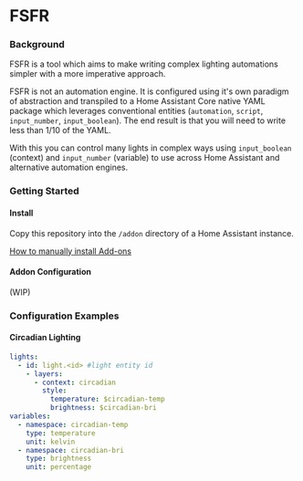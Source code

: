 # FSFR

### Background
FSFR is a tool which aims to make writing complex lighting automations simpler with a more imperative approach.

FSFR is not an automation engine. It is configured using it's own paradigm of abstraction and transpiled to a Home Assistant Core native YAML package which leverages conventional entities (`automation`, `script`, `input_number`, `input_boolean`). The end result is that you will need to write less than 1/10 of the YAML.

With this you can control many lights in complex ways using `input_boolean` (context) and `input_number` (variable) to use across Home Assistant and alternative automation engines.

### Getting Started

#### Install

Copy this repository into the `/addon` directory of a Home Assistant instance.

[How to manually install Add-ons ](TD)

<!-- (WIP) Get FSFR on Addon Store -->

#### Addon Configuration
(WIP)

### Configuration Examples

#### Circadian Lighting

```yaml
lights:
  - id: light.<id> #light entity id
    - layers:
      - context: circadian
        style:
          temperature: $circadian-temp
          brightness: $circadian-bri
variables:
  - namespace: circadian-temp
    type: temperature
    unit: kelvin
  - namespace: circadian-bri
    type: brightness
    unit: percentage
```
